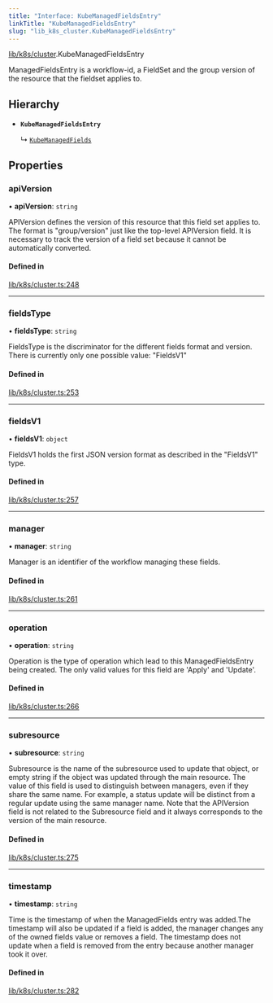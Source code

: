 ```yaml
---
title: "Interface: KubeManagedFieldsEntry"
linkTitle: "KubeManagedFieldsEntry"
slug: "lib_k8s_cluster.KubeManagedFieldsEntry"
---
```


[lib/k8s/cluster](../modules/lib_k8s_cluster.md).KubeManagedFieldsEntry

ManagedFieldsEntry is a workflow-id, a FieldSet and the group version of the
resource that the fieldset applies to.

## Hierarchy

- **`KubeManagedFieldsEntry`**

  ↳ [`KubeManagedFields`](lib_k8s_cluster.KubeManagedFields.md)

## Properties

### apiVersion

• **apiVersion**: `string`

APIVersion defines the version of this resource that this field set applies to.
The format is "group/version" just like the top-level APIVersion field.
It is necessary to track the version of a field set because it cannot be
automatically converted.

#### Defined in

[lib/k8s/cluster.ts:248](https://github.com/headlamp-k8s/headlamp/blob/45b84205/frontend/src/lib/k8s/cluster.ts#L248)

___

### fieldsType

• **fieldsType**: `string`

FieldsType is the discriminator for the different fields format and version.
There is currently only one possible value: "FieldsV1"

#### Defined in

[lib/k8s/cluster.ts:253](https://github.com/headlamp-k8s/headlamp/blob/45b84205/frontend/src/lib/k8s/cluster.ts#L253)

___

### fieldsV1

• **fieldsV1**: `object`

FieldsV1 holds the first JSON version format as described in the "FieldsV1" type.

#### Defined in

[lib/k8s/cluster.ts:257](https://github.com/headlamp-k8s/headlamp/blob/45b84205/frontend/src/lib/k8s/cluster.ts#L257)

___

### manager

• **manager**: `string`

Manager is an identifier of the workflow managing these fields.

#### Defined in

[lib/k8s/cluster.ts:261](https://github.com/headlamp-k8s/headlamp/blob/45b84205/frontend/src/lib/k8s/cluster.ts#L261)

___

### operation

• **operation**: `string`

Operation is the type of operation which lead to this ManagedFieldsEntry being
created. The only valid values for this field are 'Apply' and 'Update'.

#### Defined in

[lib/k8s/cluster.ts:266](https://github.com/headlamp-k8s/headlamp/blob/45b84205/frontend/src/lib/k8s/cluster.ts#L266)

___

### subresource

• **subresource**: `string`

Subresource is the name of the subresource used to update that object, or empty
string if the object was updated through the main resource. The value of this
field is used to distinguish between managers, even if they share the same name.
For example, a status update will be distinct from a regular update using the
same manager name. Note that the APIVersion field is not related to the
Subresource field and it always corresponds to the version of the main resource.

#### Defined in

[lib/k8s/cluster.ts:275](https://github.com/headlamp-k8s/headlamp/blob/45b84205/frontend/src/lib/k8s/cluster.ts#L275)

___

### timestamp

• **timestamp**: `string`

Time is the timestamp of when the ManagedFields entry was added.The timestamp
will also be updated if a field is added, the manager changes any of the owned
fields value or removes a field. The timestamp does not update when a field is
removed from the entry because another manager took it over.

#### Defined in

[lib/k8s/cluster.ts:282](https://github.com/headlamp-k8s/headlamp/blob/45b84205/frontend/src/lib/k8s/cluster.ts#L282)
